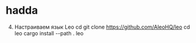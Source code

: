 # hadda
4. Настраиваем язык Leo  cd git clone https://github.com/AleoHQ/leo cd leo cargo install --path . leo
